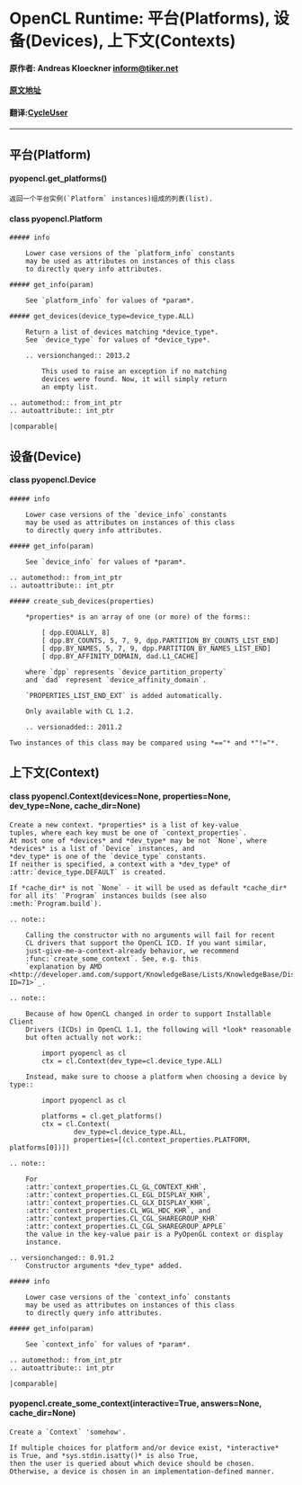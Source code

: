 OpenCL Runtime: 平台(Platforms), 设备(Devices), 上下文(Contexts)
===============================================

#### 原作者: Andreas Kloeckner <inform@tiker.net>
#### [原文地址](https://documen.tician.de/pyopencl/runtime_platform.html)
#### 翻译:[CycleUser](https://github.com/cycleuser)

___________________________________

平台(Platform)
--------

#### pyopencl.get_platforms()

    返回一个平台实例(`Platform` instances)组成的列表(list).

#### class pyopencl.Platform

    ##### info

        Lower case versions of the `platform_info` constants
        may be used as attributes on instances of this class
        to directly query info attributes.

    ##### get_info(param)

        See `platform_info` for values of *param*.

    ##### get_devices(device_type=device_type.ALL)

        Return a list of devices matching *device_type*.
        See `device_type` for values of *device_type*.

        .. versionchanged:: 2013.2

            This used to raise an exception if no matching
            devices were found. Now, it will simply return
            an empty list.

    .. automethod:: from_int_ptr
    .. autoattribute:: int_ptr

    |comparable|

设备(Device)
------

#### class pyopencl.Device

    ##### info

        Lower case versions of the `device_info` constants
        may be used as attributes on instances of this class
        to directly query info attributes.

    ##### get_info(param)

        See `device_info` for values of *param*.

    .. automethod:: from_int_ptr
    .. autoattribute:: int_ptr

    ##### create_sub_devices(properties)

        *properties* is an array of one (or more) of the forms::

            [ dpp.EQUALLY, 8]
            [ dpp.BY_COUNTS, 5, 7, 9, dpp.PARTITION_BY_COUNTS_LIST_END]
            [ dpp.BY_NAMES, 5, 7, 9, dpp.PARTITION_BY_NAMES_LIST_END]
            [ dpp.BY_AFFINITY_DOMAIN, dad.L1_CACHE]

        where `dpp` represents `device_partition_property`
        and `dad` represent `device_affinity_domain`.

        `PROPERTIES_LIST_END_EXT` is added automatically.

        Only available with CL 1.2.

        .. versionadded:: 2011.2

    Two instances of this class may be compared using *=="* and *"!="*.

上下文(Context)
-------

#### class pyopencl.Context(devices=None, properties=None, dev_type=None, cache_dir=None)

    Create a new context. *properties* is a list of key-value
    tuples, where each key must be one of `context_properties`.
    At most one of *devices* and *dev_type* may be not `None`, where
    *devices* is a list of `Device` instances, and
    *dev_type* is one of the `device_type` constants.
    If neither is specified, a context with a *dev_type* of
    :attr:`device_type.DEFAULT` is created.

    If *cache_dir* is not `None` - it will be used as default *cache_dir*
    for all its' `Program` instances builds (see also :meth:`Program.build`).

    .. note::

        Calling the constructor with no arguments will fail for recent
        CL drivers that support the OpenCL ICD. If you want similar,
        just-give-me-a-context-already behavior, we recommend
        :func:`create_some_context`. See, e.g. this
        `explanation by AMD <http://developer.amd.com/support/KnowledgeBase/Lists/KnowledgeBase/DispForm.aspx?ID=71>`_.

    .. note::

        Because of how OpenCL changed in order to support Installable Client
        Drivers (ICDs) in OpenCL 1.1, the following will *look* reasonable
        but often actually not work::

            import pyopencl as cl
            ctx = cl.Context(dev_type=cl.device_type.ALL)

        Instead, make sure to choose a platform when choosing a device by type::

            import pyopencl as cl

            platforms = cl.get_platforms()
            ctx = cl.Context(
                    dev_type=cl.device_type.ALL,
                    properties=[(cl.context_properties.PLATFORM, platforms[0])])

    .. note::

        For
        :attr:`context_properties.CL_GL_CONTEXT_KHR`,
        :attr:`context_properties.CL_EGL_DISPLAY_KHR`,
        :attr:`context_properties.CL_GLX_DISPLAY_KHR`,
        :attr:`context_properties.CL_WGL_HDC_KHR`, and
        :attr:`context_properties.CL_CGL_SHAREGROUP_KHR`
        :attr:`context_properties.CL_CGL_SHAREGROUP_APPLE`
        the value in the key-value pair is a PyOpenGL context or display
        instance.

    .. versionchanged:: 0.91.2
        Constructor arguments *dev_type* added.

    ##### info

        Lower case versions of the `context_info` constants
        may be used as attributes on instances of this class
        to directly query info attributes.

    ##### get_info(param)

        See `context_info` for values of *param*.

    .. automethod:: from_int_ptr
    .. autoattribute:: int_ptr

    |comparable|

#### pyopencl.create_some_context(interactive=True, answers=None, cache_dir=None)

    Create a `Context` 'somehow'.

    If multiple choices for platform and/or device exist, *interactive*
    is True, and *sys.stdin.isatty()* is also True,
    then the user is queried about which device should be chosen.
    Otherwise, a device is chosen in an implementation-defined manner.


